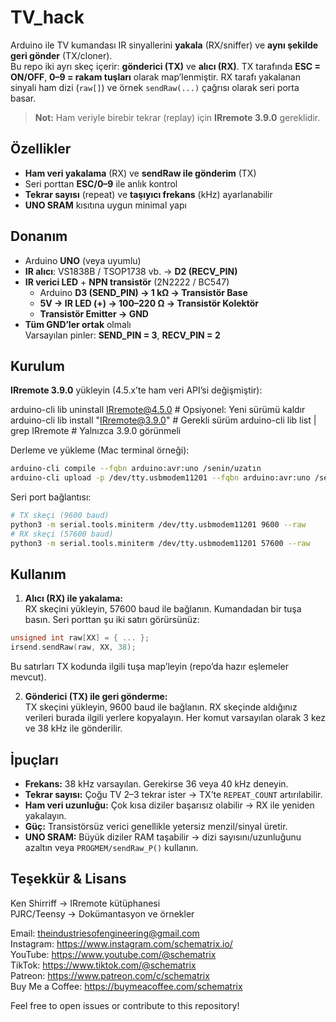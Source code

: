 # TV_hack 

Arduino ile TV kumandası IR sinyallerini **yakala** (RX/sniffer) ve **aynı şekilde geri gönder** (TX/cloner).  
Bu repo iki ayrı skeç içerir: **gönderici (TX)** ve **alıcı (RX)**. TX tarafında **ESC = ON/OFF**, **0–9 = rakam tuşları** olarak map’lenmiştir. RX tarafı yakalanan sinyali ham dizi (`raw[]`) ve örnek `sendRaw(...)` çağrısı olarak seri porta basar.

> **Not:** Ham veriyle birebir tekrar (replay) için **IRremote 3.9.0** gereklidir.

## Özellikler
- **Ham veri yakalama** (RX) ve **sendRaw ile gönderim** (TX)
- Seri porttan **ESC/0–9** ile anlık kontrol
- **Tekrar sayısı** (repeat) ve **taşıyıcı frekans** (kHz) ayarlanabilir
- **UNO SRAM** kısıtına uygun minimal yapı

## Donanım
- Arduino **UNO** (veya uyumlu)
- **IR alıcı**: VS1838B / TSOP1738 vb. → **D2 (RECV_PIN)**
- **IR verici LED** + **NPN transistör** (2N2222 / BC547)
  - Arduino **D3 (SEND_PIN) → 1 kΩ → Transistör Base**
  - **5V → IR LED (+) → 100–220 Ω → Transistör Kolektör**
  - **Transistör Emitter → GND**
- **Tüm GND’ler ortak** olmalı  
Varsayılan pinler: **SEND_PIN = 3**, **RECV_PIN = 2**

## Kurulum
**IRremote 3.9.0** yükleyin (4.5.x’te ham veri API’si değişmiştir):


arduino-cli lib uninstall IRremote@4.5.0      # Opsiyonel: Yeni sürümü kaldır
arduino-cli lib install "IRremote@3.9.0"      # Gerekli sürüm
arduino-cli lib list | grep IRremote          # Yalnızca 3.9.0 görünmeli


Derleme ve yükleme (Mac terminal örneği):
```bash
arduino-cli compile --fqbn arduino:avr:uno /senin/uzatın
arduino-cli upload -p /dev/tty.usbmodem11201 --fqbn arduino:avr:uno /senin/uzatın
```

Seri port bağlantısı:
```bash
# TX skeçi (9600 baud)
python3 -m serial.tools.miniterm /dev/tty.usbmodem11201 9600 --raw
# RX skeçi (57600 baud)
python3 -m serial.tools.miniterm /dev/tty.usbmodem11201 57600 --raw
```

## Kullanım
1) **Alıcı (RX) ile yakalama:**  
RX skeçini yükleyin, 57600 baud ile bağlanın. Kumandadan bir tuşa basın. Seri porttan şu iki satırı görürsünüz:
```cpp
unsigned int raw[XX] = { ... };
irsend.sendRaw(raw, XX, 38);
```
Bu satırları TX kodunda ilgili tuşa map’leyin (repo’da hazır eşlemeler mevcut).

2) **Gönderici (TX) ile geri gönderme:**  
TX skeçini yükleyin, 9600 baud ile bağlanın. RX skeçinde aldığınız verileri burada ilgili yerlere kopyalayın. Her komut varsayılan olarak 3 kez ve 38 kHz ile gönderilir.

## İpuçları
- **Frekans:** 38 kHz varsayılan. Gerekirse 36 veya 40 kHz deneyin.  
- **Tekrar sayısı:** Çoğu TV 2–3 tekrar ister → TX’te `REPEAT_COUNT` artırılabilir.  
- **Ham veri uzunluğu:** Çok kısa diziler başarısız olabilir → RX ile yeniden yakalayın.  
- **Güç:** Transistörsüz verici genellikle yetersiz menzil/sinyal üretir.  
- **UNO SRAM:** Büyük diziler RAM taşabilir → dizi sayısını/uzunluğunu azaltın veya `PROGMEM/sendRaw_P()` kullanın.  

## Teşekkür & Lisans
Ken Shirriff → IRremote kütüphanesi  
PJRC/Teensy → Dokümantasyon ve örnekler  

Email: theindustriesofengineering@gmail.com  
Instagram: https://www.instagram.com/schematrix.io/  
YouTube: https://www.youtube.com/@schematrix  
TikTok: https://www.tiktok.com/@schematrix  
Patreon: https://www.patreon.com/c/schematrix  
Buy Me a Coffee: https://buymeacoffee.com/schematrix  

Feel free to open issues or contribute to this repository!
